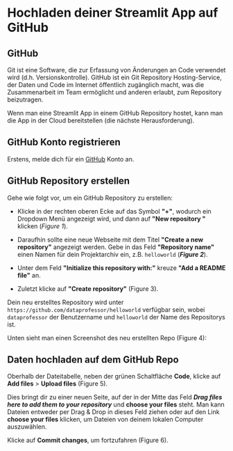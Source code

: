 # Hochladen deiner Streamlit App auf GitHub

## GitHub

Git ist eine Software, die zur Erfassung von Änderungen an Code verwendet wird (d.h. Versionskontrolle). GitHub ist ein Git Repository Hosting-Service, der Daten und Code im Internet öffentlich zugänglich macht, was die Zusammenarbeit im Team ermöglicht und anderen erlaubt, zum Repository beizutragen.

Wenn man eine Streamlit App in einem GitHub Repository hostet, kann man die App in der Cloud bereitstellen (die nächste Herausforderung).

## GitHub Konto registrieren

Erstens, melde dich für ein [GitHub](https://github.com/) Konto an.

## GitHub Repository erstellen

Gehe wie folgt vor, um ein GitHub Repository zu erstellen:

- Klicke in der rechten oberen Ecke auf das Symbol **"+"**, wodurch ein Dropdown Menü angezeigt wird, und dann auf **"New repository "** klicken (*Figure 1*).

- Daraufhin sollte eine neue Webseite mit dem Titel **"Create a new repository"** angezeigt werden. Gebe in das Feld **"Repository name"** einen Namen für dein Projektarchiv ein, z.B. `helloworld` (***Figure 2***).

- Unter dem Feld **"Initialize this repository with:"** kreuze **"Add a README file"** an.

- Zuletzt klicke auf **"Create repository"** (Figure 3).

Dein neu erstelltes Repository wird unter `https://github.com/dataprofessor/helloworld` verfügbar sein, wobei `dataprofessor` der Benutzername und `helloworld` der Name des Repositorys ist.

Unten sieht man einen Screenshot des neu erstellten Repo (Figure 4):

## Daten hochladen auf dem GitHub Repo

Oberhalb der Dateitabelle, neben der grünen Schaltfläche **Code**, klicke auf **Add files** > **Upload files** (Figure 5).

Dies bringt dir zu einer neuen Seite, auf der in der Mitte das Feld ***Drag files here to add them to your repository*** und **choose your files** steht. Man kann Dateien entweder per Drag & Drop in dieses Feld ziehen oder auf den Link **choose your files** klicken, um Dateien von deinem lokalen Computer auszuwählen.

Klicke auf **Commit changes**, um fortzufahren (Figure 6).